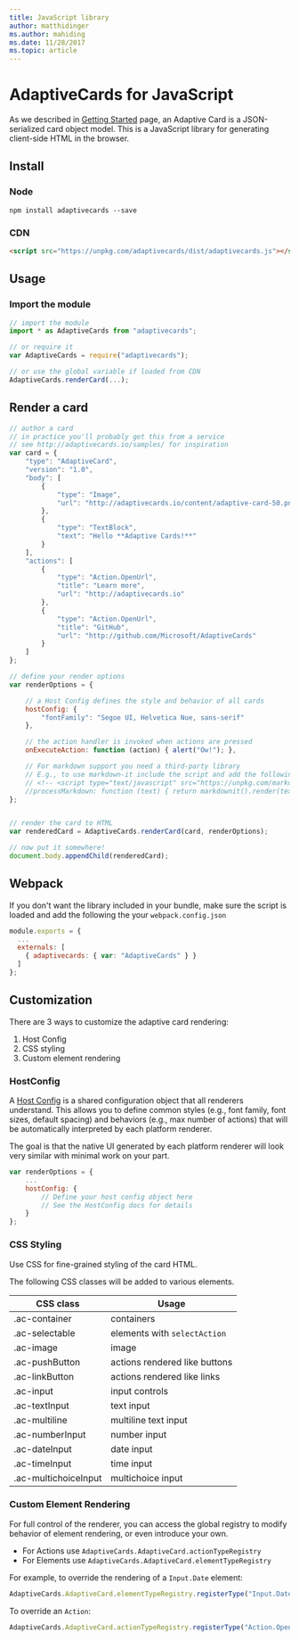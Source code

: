 ```yaml
---
title: JavaScript library
author: matthidinger
ms.author: mahiding
ms.date: 11/28/2017
ms.topic: article
---
```


# AdaptiveCards for JavaScript

As we described in [Getting Started](../GettingStarted.md) page, an Adaptive Card is a JSON-serialized card object model. This is a JavaScript library for generating client-side HTML in the browser.

## Install

### Node

```console
npm install adaptivecards --save
```

### CDN

```html
<script src="https://unpkg.com/adaptivecards/dist/adaptivecards.js"></script>
```

## Usage

### Import the module

```js
// import the module
import * as AdaptiveCards from "adaptivecards";

// or require it
var AdaptiveCards = require("adaptivecards");

// or use the global variable if loaded from CDN
AdaptiveCards.renderCard(...);
```

## Render a card

```js
// author a card
// in practice you'll probably get this from a service
// see http://adaptivecards.io/samples/ for inspiration
var card = {
    "type": "AdaptiveCard",
    "version": "1.0",
    "body": [
        {
            "type": "Image",
            "url": "http://adaptivecards.io/content/adaptive-card-50.png"
        },
        {
            "type": "TextBlock",
            "text": "Hello **Adaptive Cards!**"
        }
    ],
    "actions": [
        {
            "type": "Action.OpenUrl",
            "title": "Learn more",
            "url": "http://adaptivecards.io"
        },
        {
            "type": "Action.OpenUrl",
            "title": "GitHub",
            "url": "http://github.com/Microsoft/AdaptiveCards"
        }
    ]
};

// define your render options
var renderOptions = {

    // a Host Config defines the style and behavior of all cards
    hostConfig: {
        "fontFamily": "Segoe UI, Helvetica Nue, sans-serif"
    },

    // the action handler is invoked when actions are pressed
    onExecuteAction: function (action) { alert("Ow!"); },

    // For markdown support you need a third-party library
    // E.g., to use markdown-it include the script and add the following:
    // <!-- <script type="text/javascript" src="https://unpkg.com/markdown-it/dist/markdown-it.js"></script> -->
    //processMarkdown: function (text) { return markdownit().render(text); }
};


// render the card to HTML
var renderedCard = AdaptiveCards.renderCard(card, renderOptions);

// now put it somewhere!
document.body.appendChild(renderedCard);
```

## Webpack

If you don't want the library included in your bundle, make sure the script is loaded and add the following the your `webpack.config.json`

```js
module.exports = {
  ...
  externals: [
    { adaptivecards: { var: "AdaptiveCards" } }
  ]
};
```

## Customization

There are 3 ways to customize the adaptive card rendering: 
1. Host Config
2. CSS styling
3. Custom element rendering

### HostConfig 

A [Host Config](../HostConfig.md) is a shared configuration object that all renderers understand. This allows you to define common styles (e.g., font family, font sizes, default spacing) and behaviors (e.g., max number of actions) that will be automatically interpreted by each platform renderer. 

The goal is that the native UI generated by each platform renderer will look very similar with minimal work on your part.

```javascript
var renderOptions = {
    ...
    hostConfig: {
        // Define your host config object here
        // See the HostConfig docs for details
    }
};
```

### CSS Styling

Use CSS for fine-grained styling of the card HTML.

The following CSS classes will be added to various elements.

| CSS class | Usage |
|---|---|
| .ac-container | containers |
| .ac-selectable  | elements with `selectAction` |
| .ac-image | image |
| .ac-pushButton | actions rendered like buttons |
| .ac-linkButton  | actions rendered like links |
| .ac-input | input controls|
| .ac-textInput| text input |
| .ac-multiline | multiline text input |
| .ac-numberInput | number input|
| .ac-dateInput | date input|
| .ac-timeInput | time input |
| .ac-multichoiceInput | multichoice input|


### Custom Element Rendering

For full control of the renderer, you can access the global registry to modify behavior of element rendering, or even introduce your own.

* For Actions use `AdaptiveCards.AdaptiveCard.actionTypeRegistry` 
* For Elements use `AdaptiveCards.AdaptiveCard.elementTypeRegistry`

For example, to override the rendering of a `Input.Date` element:

```javascript
AdaptiveCards.AdaptiveCard.elementTypeRegistry.registerType("Input.Date", () => { return new DateInput(); }); 
```
To override an `Action`:

```javascript
AdaptiveCards.AdaptiveCard.actionTypeRegistry.registerType("Action.OpenUrl", () => { return new OpenUrlAction(); });  
```



